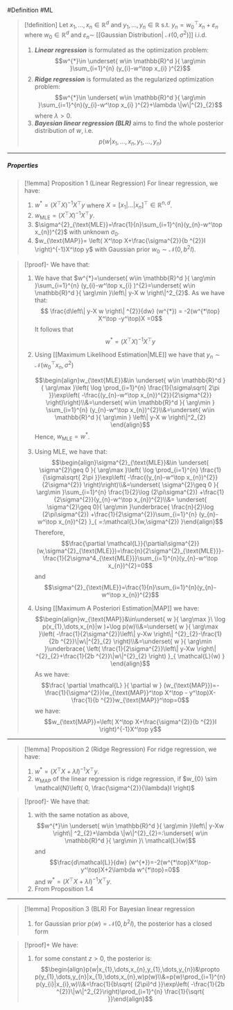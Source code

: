 #Definition #ML 

> [!definition]
> Let $x_{1},\dots,x_{n}\in \mathbb{R}^d$ and $y_{1},\dots,y_{n}\in \mathbb{R}$ s.t. $y_{n}=w_{0}^\top x_{n}+\varepsilon_{n}$ where $w_{0}\in \mathbb{R}^d$ and $\varepsilon_{n} \sim$ [[Gaussian Distribution| $\mathcal{N}(0,\sigma^{2})$]] i.i.d. 
>1. ***Linear regression*** is formulated as the optimization problem: $$w^{*}\in \underset{ w\in \mathbb{R}^d }{ \arg\min }\sum_{i=1}^{n} (y_{i}-w^\top x_{i} )^{2}$$
>2. ***Ridge regression*** is formulated as the regularized optimization problem: $$w^{*}\in \underset{ w\in \mathbb{R}^d }{ \arg\min }\sum_{i=1}^{n}(y_{i}-w^\top x_{i} )^{2}+\lambda \|w\|^{2}_{2}$$where $\lambda>0$. 
>3. ***Bayesian linear regression (BLR)*** aims to find the whole posterior distribution of $w$, i.e. $$p(w|x_{1},\dots,x_{n},y_{1},\dots,y_{n})$$
---
##### Properties
> [!lemma] Proposition 1 (Linear Regression)
> For linear regression, we have:
> 1. $w^*=(X^\top X)^{-1}X^\top y$ where $X=[x_{1}|\dots|x_{n}]^\top\in\mathbb{R}^{n,d}$. 
> 1. $w_{\text{MLE}}=(X^\top X)^{-1}X^\top y$.
> 2. $\sigma^{2}_{\text{MLE}}=\frac{1}{n}\sum_{i=1}^{n}(y_{n}-w^\top x_{n})^{2}$ with unknown $\sigma_{0}$. 
> 3. $w_{\text{MAP}}= \left( X^\top X+\frac{\sigma^{2}}{b ^{2}}I \right)^{-1}X^\top y$ with Gaussian prior $w_{0} \sim \mathcal{N}(0,b ^{2} I)$.

> [!proof]-
> We have that:
> 1. We have that $w^{*}=\underset{ w\in \mathbb{R}^d }{ \arg\min }\sum_{i=1}^{n} (y_{i}-w^\top x_{i} )^{2}=\underset{ w\in \mathbb{R}^d }{ \arg\min }\left\| y-X w \right\|^2_{2}$. As we have that: $$ \frac{d\left\| y-X w \right\| ^{2}}{dw} (w^{*}) = -2(w^{*\top} X^\top -y^\top)X =0$$It follows that $$w^{*}=(X^\top X )^{-1}X^\top y$$
> 1. Using [[Maximum Likelihood Estimation|MLE]] we have that $y_{n} \sim \mathcal{N}(w_{0}^\top x_{n},\sigma^{2})$
>    
>    $$\begin{align}w_{\text{MLE}}&\in \underset{ w\in \mathbb{R}^d }{ \arg\max }\left(  \log \prod_{i=1}^{n} \frac{1}{\sigma\sqrt{ 2\pi }}\exp\left( -\frac{(y_{n}-w^\top x_{n})^{2}}{2\sigma^{2}} \right)\right)\\&=\underset{ w\in \mathbb{R}^d }{ \arg\min } \sum_{i=1}^{n}  (y_{n}-w^\top x_{n})^{2}\\&=\underset{ w\in \mathbb{R}^d }{ \arg\min } \left\| y-X w \right\|^2_{2} \end{align}$$Hence, $w_{\text{MLE}}=w^{*}$.
> 2. Using MLE, we have that: $$\begin{align}\sigma^{2}_{\text{MLE}}&\in \underset{ \sigma^{2}\geq 0 }{ \arg\max }\left(  \log \prod_{i=1}^{n} \frac{1}{\sigma\sqrt{ 2\pi }}\exp\left( -\frac{(y_{n}-w^\top x_{n})^{2}}{2\sigma^{2}} \right)\right)\\&=\underset{ \sigma^{2}\geq 0 }{ \arg\min }\sum_{i=1}^{n} \frac{1}{2}\log  (2\pi\sigma^{2}) +\frac{1}{2\sigma^{2}}(y_{n}-w^\top x_{n})^{2}\\&= \underset{ \sigma^{2}\geq 0}{ \arg\min }\underbrace{ \frac{n}{2}\log  (2\pi\sigma^{2}) +\frac{1}{2\sigma^{2}}\sum_{i=1}^{n} (y_{n}-w^\top x_{n})^{2} }_{ =:\mathcal{L}(w,\sigma^{2}) }\end{align}$$Therefore, $$\frac{\partial \mathcal{L}}{\partial\sigma^{2}}(w,\sigma^{2}_{\text{MLE}})=\frac{n}{2\sigma^{2}_{\text{MLE}}}-\frac{1}{2\sigma^4_{\text{MLE}}}\sum_{i=1}^{n}(y_{n}-w^\top x_{n})^{2}=0$$and $$\sigma^{2}_{\text{MLE}}=\frac{1}{n}\sum_{i=1}^{n}(y_{n}-w^\top x_{n})^{2}$$
> 3. Using [[Maximum A Posteriori Estimation|MAP]] we have: $$\begin{align}w_{\text{MAP}}&\in\underset{ w }{ \arg\max }\ \log p(x_{1},\dots,x_{n}|w )+\log p(w)\\&=\underset{ w }{ \arg\max }\left( -\frac{1}{2\sigma^{2}}\left\| y-Xw \right\| ^{2}_{2}-\frac{1}{2b ^{2}}\|w\|^{2}_{2} \right)\\&=\underset{ w }{ \arg\min }\underbrace{ \left( \frac{1}{2\sigma^{2}}\left\| y-Xw \right\| ^{2}_{2}+\frac{1}{2b ^{2}}\|w\|^{2}_{2} \right) }_{ \mathcal{L}(w) } \end{align}$$As we have: $$\frac{ \partial \mathcal{L} }{ \partial w } (w_{\text{MAP}})=-\frac{1}{\sigma^{2}}(w_{\text{MAP}}^\top X^\top - y^\top)X-\frac{1}{b ^{2}}w_{\text{MAP}}^\top=0$$we have: $$w_{\text{MAP}}=\left( X^\top X+\frac{\sigma^{2}}{b ^{2}}I \right)^{-1}X^\top y$$ 
---
> [!lemma] Proposition 2 (Ridge Regression)
> For ridge regression, we have: 
> 1. $w^{*}=(X^\top X+ \lambda I)^{-1}X^\top y$.
> 2. $w_{\text{MAP}}$ of the linear regression is ridge regression, if $w_{0} \sim \mathcal{N}\left( 0, \frac{\sigma^{2}}{\lambda}I \right)$

> [!proof]-
> We have that:
> 1. with the same notation as above, $$w^{*}\in \underset{ w\in \mathbb{R}^d }{ \arg\min }\left\| y-Xw \right\| ^2_{2}+\lambda \|w\|^{2}_{2}=:\underset{ w\in \mathbb{R}^d }{ \arg\min }\ \mathcal{L}(w)$$and $$\frac{d\mathcal{L}}{dw} (w^{*})=-2(w^{*\top}X^\top-y^\top)X+2\lambda w^{*\top}=0$$and $w^{*}=(X^\top X+\lambda I)^{-1}X^\top y$.
> 2. From Proposition 1.4
---
> [!lemma] Proposition 3 (BLR)
> For Bayesian linear regression
> 1. for Gaussian prior $p(w)=\mathcal{N}(0,b ^{2} I)$, the posterior has a closed form

> [!proof]+
> We have: 
> 1. for some constant $z>0$, the posterior is: $$\begin{align}p(w|x_{1},\dots,x_{n},y_{1},\dots,y_{n})&\propto p(y_{1},\dots,y_{n}|x_{1},\dots,x_{n},w)p(w)\\&=p(w)\prod_{i=1}^{n}p(y_{i}|x_{i},w)\\&=\frac{1}{b\sqrt{ (2\pi)^d }}\exp\left( -\frac{1}{2b ^{2}}\|w\|^2_{2}\right)\prod_{i=1}^{n} \frac{1}{\sqrt{  }}\end{align}$$